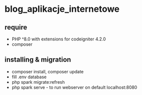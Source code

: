 # blog_aplikacje_internetowe
## require
- PHP ^8.0 with extensions for codeigniter 4.2.0
- composer

## installing & migration
- composer install, composer update
- fill .env database
- php spark migrate:refresh
- php spark serve - to run webserver on default localhost:8080


